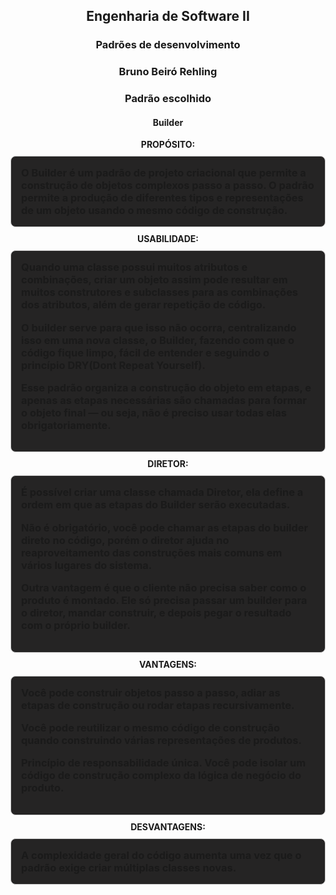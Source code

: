 <div align="center">
  <h2>Engenharia de Software II</h2>
  <h3>Padrões de desenvolvimento</h3>
  <h3>Bruno Beiró Rehling</h3>
</div>

<div align ="center">
    <h3> Padrão  escolhido </h3>
    <h4><strong> Builder </h4>
</div>
<div align ="center">
PROPÓSITO:
</div>
<h3  style="border: 1px solid #ccc; border-radius: 8px; padding: 16px; margin: 10px 0; background-color: rgb(37, 36, 36)">
O Builder é um padrão de projeto criacional que permite a construção de objetos complexos passo a passo. O padrão permite a produção de diferentes tipos e representações de um objeto usando o mesmo código de construção.
</h3>
<div align ="center">
USABILIDADE:
</div>
<h3 style="border: 1px solid #ccc; border-radius: 8px; padding: 16px; margin: 10px 0; background-color: rgb(37, 36, 36)">
Quando uma classe possui muitos atributos e combinações, criar um objeto assim pode resultar em muitos construtores e subclasses para as combinações dos atributos, além de gerar repetição de código.

O builder serve para que isso não ocorra, centralizando isso em uma nova classe, o Builder, fazendo com que o código fique limpo, fácil de entender e seguindo o princípio DRY(Dont Repeat Yourself).

Esse padrão organiza a construção do objeto em etapas, e apenas as etapas necessárias são chamadas para formar o objeto final — ou seja, não é preciso usar todas elas obrigatoriamente.
</h3>
<div align ="center">
DIRETOR: 
</div>
<h3 style="border: 1px solid #ccc; border-radius: 8px; padding: 16px; margin: 10px 0; background-color: rgb(37, 36, 36)">
É possível criar uma classe chamada Diretor, ela define a ordem em que as etapas do Builder serão executadas.

Não é obrigatório, você pode chamar as etapas do builder direto no código, porém o diretor ajuda no reaproveitamento das construções mais comuns em vários lugares do sistema.

Outra vantagem é que o cliente não precisa saber como o produto é montado. Ele só precisa passar um builder para o diretor, mandar construir, e depois pegar o resultado com o próprio builder.
</h3>
<div align ="center">
VANTAGENS:
</div>
<h3 style="border: 1px solid #ccc; border-radius: 8px; padding: 16px; margin: 10px 0; background-color: rgb(37, 36, 36)">
Você pode construir objetos passo a passo, adiar as etapas de construção ou rodar etapas recursivamente.

Você pode reutilizar o mesmo código de construção quando construindo várias representações de produtos.

Princípio de responsabilidade única. Você pode isolar um código de construção complexo da lógica de negócio do produto.
</h3>
<div align ="center">
DESVANTAGENS:
</div>
<h3 style="border: 1px solid #ccc; border-radius: 8px; padding: 16px; margin: 10px 0; background-color:rgb(37, 36, 36)">
 A complexidade geral do código aumenta uma vez que o padrão exige criar múltiplas classes novas.
</h3>
<div align ="center">